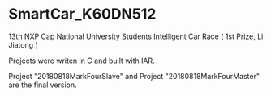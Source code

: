 # SmartCar_K60DN512
13th NXP Cap National University Students Intelligent Car Race ( 1st Prize, Li Jiatong )

Projects were writen in C and built with IAR.

Project "20180818MarkFourSlave" and Project "20180818MarkFourMaster" are the final version.
